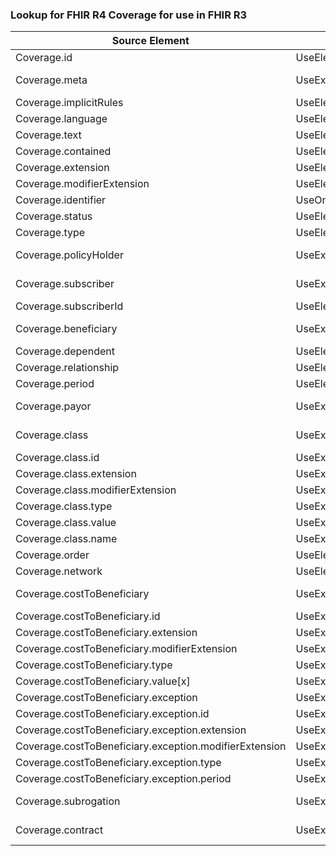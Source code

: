 ### Lookup for FHIR R4 Coverage for use in FHIR R3

| Source Element | Usage | Target |
| -------------- | ----- | ------ |
| Coverage.id | UseElementSameName | Coverage.id |
| Coverage.meta | UseExtension | http://hl7.org/fhir/4.0/StructureDefinition/extension-Coverage.meta |
| Coverage.implicitRules | UseElementSameName | Coverage.implicitRules |
| Coverage.language | UseElementSameName | Coverage.language |
| Coverage.text | UseElementSameName | Coverage.text |
| Coverage.contained | UseElementSameName | Coverage.contained |
| Coverage.extension | UseElementSameName | Coverage.extension |
| Coverage.modifierExtension | UseElementSameName | Coverage.modifierExtension |
| Coverage.identifier | UseOneOfElements | Coverage.identifier,Coverage.identifier |
| Coverage.status | UseElementSameName | Coverage.status |
| Coverage.type | UseElementSameName | Coverage.type |
| Coverage.policyHolder | UseExtension | http://hl7.org/fhir/4.0/StructureDefinition/extension-Coverage.policyHolder |
| Coverage.subscriber | UseExtension | http://hl7.org/fhir/4.0/StructureDefinition/extension-Coverage.subscriber |
| Coverage.subscriberId | UseElementSameName | Coverage.subscriberId |
| Coverage.beneficiary | UseExtension | http://hl7.org/fhir/4.0/StructureDefinition/extension-Coverage.beneficiary |
| Coverage.dependent | UseElementSameName | Coverage.dependent |
| Coverage.relationship | UseElementSameName | Coverage.relationship |
| Coverage.period | UseElementSameName | Coverage.period |
| Coverage.payor | UseExtension | http://hl7.org/fhir/4.0/StructureDefinition/extension-Coverage.payor |
| Coverage.class | UseExtension | http://hl7.org/fhir/4.0/StructureDefinition/extension-Coverage.class |
| Coverage.class.id | UseExtensionFromAncestor | - |
| Coverage.class.extension | UseExtensionFromAncestor | - |
| Coverage.class.modifierExtension | UseExtensionFromAncestor | - |
| Coverage.class.type | UseExtensionFromAncestor | - |
| Coverage.class.value | UseExtensionFromAncestor | - |
| Coverage.class.name | UseExtensionFromAncestor | - |
| Coverage.order | UseElementSameName | Coverage.order |
| Coverage.network | UseElementSameName | Coverage.network |
| Coverage.costToBeneficiary | UseExtension | http://hl7.org/fhir/4.0/StructureDefinition/extension-Coverage.costToBeneficiary |
| Coverage.costToBeneficiary.id | UseExtensionFromAncestor | - |
| Coverage.costToBeneficiary.extension | UseExtensionFromAncestor | - |
| Coverage.costToBeneficiary.modifierExtension | UseExtensionFromAncestor | - |
| Coverage.costToBeneficiary.type | UseExtensionFromAncestor | - |
| Coverage.costToBeneficiary.value[x] | UseExtensionFromAncestor | - |
| Coverage.costToBeneficiary.exception | UseExtensionFromAncestor | - |
| Coverage.costToBeneficiary.exception.id | UseExtensionFromAncestor | - |
| Coverage.costToBeneficiary.exception.extension | UseExtensionFromAncestor | - |
| Coverage.costToBeneficiary.exception.modifierExtension | UseExtensionFromAncestor | - |
| Coverage.costToBeneficiary.exception.type | UseExtensionFromAncestor | - |
| Coverage.costToBeneficiary.exception.period | UseExtensionFromAncestor | - |
| Coverage.subrogation | UseExtension | http://hl7.org/fhir/4.0/StructureDefinition/extension-Coverage.subrogation |
| Coverage.contract | UseExtension | http://hl7.org/fhir/4.0/StructureDefinition/extension-Coverage.contract |
